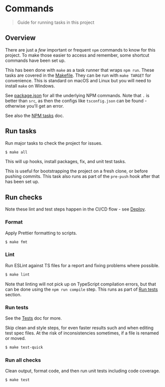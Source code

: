 # Commands
> Guide for running tasks in this project


## Overview

There are just a _few_ important or frequent `npm` commands to know for this project. To make those easier to access and remember, some shortcut commands have been set up.

This has been done with `make` as a task runner that wraps `npm run`. These tasks are covered in the [Makefile](/Makefile). They can be run with `make TARGET` for convenience. This is standard on macOS and Linux but you will need to install `make` on Windows.

See [package.json](/package.json) for all the underlying NPM commands. Note that `.` is better than `src`, as then the configs like `tsconfig.json` can be found - otherwise you'll get an error.


See also the [NPM tasks](advanced/npm-tasks.md) doc.


## Run tasks

Run major tasks to check the project for issues.

```sh
$ make all
```

This will up hooks, install packages, fix, and unit test tasks.

This is useful for bootstrapping the project on a fresh clone, or before pushing commits. This task also runs as part of the `pre-push` hook after that has been set up.


## Run checks

Note these lint and test steps happen in the CI/CD flow - see [Deploy](deploy.md).

### Format

Apply Prettier formatting to scripts.

```sh
$ make fmt
```

### Lint

Run ESLint against TS files for a report and fixing problems where possible.

```sh
$ make lint
```

Note that linting will not pick up on TypeScript compilation errors, but that can be done using the `npm run compile` step. This runs as part of [Run tests](#run-tests) section.

### Run tests

See the [Tests](tests.md) doc for more.

Skip clean and style steps, for even faster results such and when editing test spec files. At the risk of inconsistencies sometimes, if a file is renamed or moved.

```sh
$ make test-quick
```

### Run all checks

Clean output, format code, and then run unit tests including code coverage.

```sh
$ make test
```
